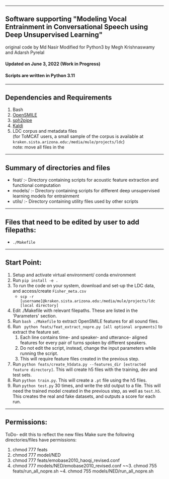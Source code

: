 ------------------------------------------------------------------------------------------
Software supporting "Modeling Vocal Entrainment in Conversational Speech using Deep Unsupervised Learning"
------------------------------------------------------------------------------------------

original code by Md Nasir 
Modified for Python3 by Megh Krishnaswamy and Adarsh Pyrelal


#### Updated on June 3, 2022 (Work in Progress)
#### Scripts are written in Python 3.11


------------
Dependencies and Requirements
------------
1. Bash
2. [OpenSMILE](https://github.com/audeering/opensmile)
3. [sph2pipe](https://github.com/burrmill/sph2pipe)
5. [Kaldi](https://kaldi-asr.org)
4. LDC corpus and metadata files <br>(for ToMCAT users, a small sample of the corpus is available at `kraken.sista.arizona.edu:/media/mule/projects/ldc`)
<br> note: move all files in the

------------------------
Summary of directories and files
--------------------------------

- feat/ :- Directory containing scripts for acoustic feature extraction and functional computation
- models/ :- Directory containing scripts for different deep unsupervised learning models for entrainment
- utils/ :- Directory containing utility files used by other scripts

------------------------
Files that need to be edited by user to add filepaths:
------------------------

- `./Makefile`

------------------------
Start Point:
------------------------
1. Setup and activate virtual environment/ conda environment
2. Run `pip install -e .`
3. To run the code on your system, download and set-up the LDC data, and access/create `Fisher_meta.csv`
    -   `scp -r [username]@kraken.sista.arizona.edu:/media/mule/projects/ldc [local directory]`
3. Edit ./Makefile with relevant filepaths. These are listed in the 'Parameters' section.
4. Run `bash ./Makefile` to extract OpenSMILE features for all sound files.
5. Run ` python feats/feat_extract_nopre.py [all optional arguments]` to extract the feature set.
    1. Each line contains time- and speaker- and utterance- aligned features for every pair of turns spoken by different speakers.
    2. Do not edit the script, instead, change the input parameters while running the script.
    3. This will require feature files created in the previous step.
6. Run `python feats/create_h5data.py --features_dir [extracted feature directory]`. This will create h5 files with the training, dev and test sets.
7. Run `python train.py`. This will create a `.pt` file using the h5 files.
8. Run `python test.py` 30 times, and write the std output to a file. This will need the trained model created in the previous step, as well as `test.h5`. This creates the real and fake datasets, and outputs a score for each run.

------------------------
Permissions:
------------------------
ToDo- edit this to reflect the new files
Make sure the following directories/files have permissions:
1. chmod 777 feats
2. chmod 777 model/NED
3. chmod 777 feats/emobase2010_haoqi_revised.conf
4. chmod 777 models/NED/emobase2010_revised.conf
~~3. chmod 755 feats/run_all_nopre.sh
~4. chmod 755 models/NED/run_all_nopre.sh
